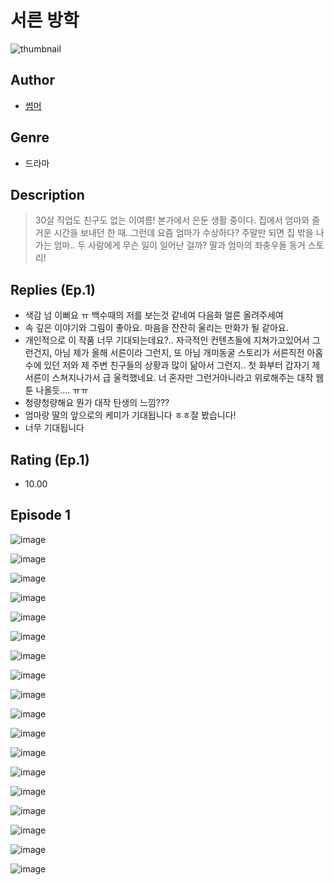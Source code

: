 # 서른 방학
![thumbnail](https://image-comic.pstatic.net/user_contents_data/challenge_comic/2023/05/23/366829/upload_4122255327468152118_480x623.jpeg)

## Author
- [썸머](https://comic.naver.com/artistTitle?id=366829)

## Genre
- 드라마

## Description
> 30살 직업도 친구도 없는 이여름! 본가에서 은둔 생활 중이다. 집에서 엄마와 즐거운 시간을 보내던 한 때..그런데 요즘 엄마가 수상하다? 주말만 되면 집 밖을 나가는 엄마.. 두 사람에게 무슨 일이 일어난 걸까? 딸과 엄마의 좌충우돌 동거 스토리!

## Replies (Ep.1)
- 색감 넘 이뻐요 ㅠ 백수때의 저를 보는것 같네여 다음화 얼른 올려주세여
- 속 깊은 이야기와 그림이 좋아요. 마음을 잔잔히 울리는 만화가 될 같아요.
- 개인적으로 이 작품 너무 기대되는데요?.. 자극적인 컨텐츠들에 지쳐가고있어서 그런건지, 아님 제가 올해 서른이라 그런지, 또 아님 개미동굴 스토리가 서른직전 아홉수에 있던 저와 제 주변 친구들의 상황과 많이 닮아서 그런지.. 첫 화부터 갑자기 제 서른이 스쳐지나가서 급 울컥했네요. 너 혼자만 그런거아니라고 위로해주는 대작 웹툰 나올듯.... ㅠㅠ
- 청량청량해요 뭔가 대작 탄생의 느낌???
- 엄마랑 딸의 앞으로의 케미가 기대됩니다 ㅎㅎ잘 봤습니다!
- 너무 기대됩니다

## Rating (Ep.1)
- 10.00

## Episode 1
![image](https://image-comic.pstatic.net/user_contents_data/challenge_comic/2023/05/23/366829/upload_3979323024958830137.jpeg)

![image](https://image-comic.pstatic.net/user_contents_data/challenge_comic/2023/05/23/366829/upload_7017001171222356835.jpeg)

![image](https://image-comic.pstatic.net/user_contents_data/challenge_comic/2023/05/23/366829/upload_7161345947532878645.jpeg)

![image](https://image-comic.pstatic.net/user_contents_data/challenge_comic/2023/05/23/366829/upload_3617343117649600868.jpeg)

![image](https://image-comic.pstatic.net/user_contents_data/challenge_comic/2023/05/23/366829/upload_3558181694688343603.jpeg)

![image](https://image-comic.pstatic.net/user_contents_data/challenge_comic/2023/05/23/366829/upload_7221861074657884518.jpeg)

![image](https://image-comic.pstatic.net/user_contents_data/challenge_comic/2023/05/23/366829/upload_7305462229967004514.jpeg)

![image](https://image-comic.pstatic.net/user_contents_data/challenge_comic/2023/05/23/366829/upload_7075774255235871792.jpeg)

![image](https://image-comic.pstatic.net/user_contents_data/challenge_comic/2023/05/23/366829/upload_7161346161456330039.jpeg)

![image](https://image-comic.pstatic.net/user_contents_data/challenge_comic/2023/05/23/366829/upload_4136054212137269305.jpeg)

![image](https://image-comic.pstatic.net/user_contents_data/challenge_comic/2023/05/23/366829/upload_3703702951897030967.jpeg)

![image](https://image-comic.pstatic.net/user_contents_data/challenge_comic/2023/05/23/366829/upload_7221913657089876536.jpeg)

![image](https://image-comic.pstatic.net/user_contents_data/challenge_comic/2023/05/23/366829/upload_7219377101749695284.jpeg)

![image](https://image-comic.pstatic.net/user_contents_data/challenge_comic/2023/05/23/366829/upload_7377847504357176371.jpeg)

![image](https://image-comic.pstatic.net/user_contents_data/challenge_comic/2023/05/23/366829/upload_3545795494304376161.jpeg)

![image](https://image-comic.pstatic.net/user_contents_data/challenge_comic/2023/05/23/366829/upload_3617295614539345974.jpeg)

![image](https://image-comic.pstatic.net/user_contents_data/challenge_comic/2023/05/23/366829/upload_3834588821248435045.jpeg)

![image](https://image-comic.pstatic.net/user_contents_data/challenge_comic/2023/05/23/366829/upload_7306580648932749880.jpeg)
